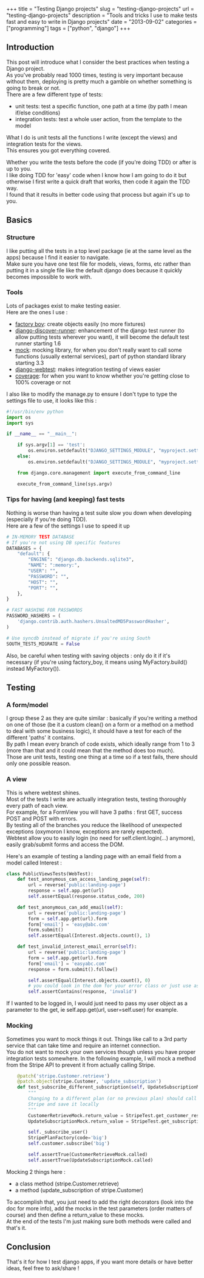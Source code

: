 +++
title = "Testing Django projects"
slug = "testing-django-projects"
url = "testing-django-projects"
description = "Tools and tricks I use to make tests fast and easy to write in Django projects"
date = "2013-09-02"
categories = ["programming"]
tags = ["python", "django"]
+++

## Introduction
This post will introduce what I consider the best practices when testing a Django project.  
As you've probably read 1000 times, testing is very important because without them, deploying 
is pretty much a gamble on whether something is going to break or not.  
There are a few different type of tests:

* unit tests: test a specific function, one path at a time (by path I mean if/else conditions)
* integration tests: test a whole user action, from the template to the model

What I do is unit tests all the functions I write (except the views) and integration tests for the views.  
This ensures you got everything covered.  

Whether you write the tests before the code (if you're doing TDD) or after is up to you.  
I like doing TDD for 'easy' code when I know how I am going to do it but otherwise I first write a quick draft 
that works, then code it again the TDD way.   
I found that it results in better code using that process but again it's up to you.


## Basics
### Structure
I like putting all the tests in a top level package (ie at the same level as the apps) because I find it easier 
to navigate.  
Make sure you have one test file for models, views, forms, etc rather than putting it in a single file like the 
default django does because it quickly becomes impossible to work with.

### Tools
Lots of packages exist to make testing easier.  
Here are the ones I use :

* [factory boy](http://factoryboy.readthedocs.org/en/latest/ "factory boy"): create objects easily (no more fixtures)
* [django-discover-runner](https://github.com/jezdez/django-discover-runner "django-discover-runner"): enhancement of the django test runner (to allow putting tests wherever you want), it will become
the default test runner starting 1.6
* [mock](http://mock.readthedocs.org/en/latest/ "mock"): mocking library, for when you don't really want to call some functions (usually external services), part of python standard library starting 3.3
* [django-webtest](https://pypi.python.org/pypi/django-webtest "django-webtest"): makes integration testing of views easier
* [coverage](http://nedbatchelder.com/code/coverage/ "coverage"): for when you want to know whether you're getting close to 100% coverage or not 

I also like to modify the manage.py to ensure I don't type to type the settings file to use, it looks like this :  

```python
#!/usr/bin/env python
import os
import sys

if __name__ == "__main__":

    if sys.argv[1] == 'test':
        os.environ.setdefault("DJANGO_SETTINGS_MODULE", "myproject.settings.test")
    else:
        os.environ.setdefault("DJANGO_SETTINGS_MODULE", "myproject.settings.dev")

    from django.core.management import execute_from_command_line

    execute_from_command_line(sys.argv)
```

### Tips for having (and keeping) fast tests
Nothing is worse than having a test suite slow you down when developing (especially if you're doing TDD).  
Here are a few of the settings I use to speed it up

```python
# IN-MEMORY TEST DATABASE
# If you're not using DB specific features
DATABASES = {
    "default": {
        "ENGINE": "django.db.backends.sqlite3",
        "NAME": ":memory:",
        "USER": "",
        "PASSWORD": "",
        "HOST": "",
        "PORT": "",
    },
}

# FAST HASHING FOR PASSWORDS
PASSWORD_HASHERS = (
    'django.contrib.auth.hashers.UnsaltedMD5PasswordHasher',
)

# Use syncdb instead of migrate if you're using South
SOUTH_TESTS_MIGRATE = False
```

Also, be careful when testing with saving objects : only do it if it's necessary (if you're using factory_boy, it means using MyFactory.build() instead 
MyFactory()).

## Testing

### A form/model
I group these 2 as they are quite similar : basically if you're writing a method on one of those (be it a custom clean() on a form or a method on a method
to deal with some business logic), it should have a test for each of the different 'paths' it contains.  
By path I mean every branch of code exists, which ideally range from 1 to 3 (more than that and it could mean that the method does too much).   
Those are unit tests, testing one thing at a time so if a test fails, there should only one possible reason.  


### A view
This is where webtest shines.  
Most of the tests I write are actually integration tests, testing thoroughly every path of each view.  
For example, for a FormView you will have 3 paths : first GET, success POST and POST with errors.  
By testing all of the branches you reduce the likelihood of unexpected exceptions (oxymoron I know, exceptions are rarely expected).  
Webtest allow you to easily login (no need for self.client.login(...) anymore), easily grab/submit forms and access the DOM.

Here's an example of testing a landing page with an email field from a model called Interest :  

```python
class PublicViewsTests(WebTest):
    def test_anonymous_can_access_landing_page(self):
        url = reverse('public:landing-page')
        response = self.app.get(url)
        self.assertEqual(response.status_code, 200)

    def test_anonymous_can_add_email(self):
        url = reverse('public:landing-page')
        form = self.app.get(url).form
        form['email'] = 'easy@abc.com'
        form.submit()
        self.assertEqual(Interest.objects.count(), 1)

    def test_invalid_interest_email_error(self):
        url = reverse('public:landing-page')
        form = self.app.get(url).form
        form['email'] = 'easyabc.com'
        response = form.submit().follow()

        self.assertEqual(Interest.objects.count(), 0)
        # you could look in the dom for your error class or just use assertTemplateUsed instead
        self.assertContains(response, 'invalid')
```

If I wanted to be logged in, I would just need to pass my user object as a parameter to the get, ie self.app.get(url, user=self.user) for example.


### Mocking
Sometimes you want to mock things it out. Things like call to a 3rd party service that can take time and require an internet connection.  
You do not want to mock your own services though unless you have proper integration tests somewhere. 
In the following example, I will mock a method from the Stripe API to prevent it from actually calling Stripe.    

```python
    @patch('stripe.Customer.retrieve')
    @patch.object(stripe.Customer, 'update_subscription')
    def test_subscribe_different_subscription(self, UpdateSubscriptionMock, CustomerRetrieveMock):
        """
        Changing to a different plan (or no previous plan) should call
        Stripe and save it locally
        """
        CustomerRetrieveMock.return_value = StripeTest.get_customer_response()
        UpdateSubscriptionMock.return_value = StripeTest.get_subscription_response()

        self._subscribe_user()
        StripePlanFactory(code='big')
        self.customer.subscribe('big')

        self.assertTrue(CustomerRetrieveMock.called)
        self.assertTrue(UpdateSubscriptionMock.called)
```

Mocking 2 things here : 

- a class method (stripe.Customer.retrieve)
- a method (update_subscription of stripe.Customer)

To accomplish that, you just need to add the right decorators (look into the doc for more info), add the mocks in the test parameters (order matters of course) 
and then define a return_value to these mocks.  
At the end of the tests I'm just making sure both methods were called and that's it.


## Conclusion
That's it for how I test django apps, if you want more details or have better ideas, feel free to ask/share !
